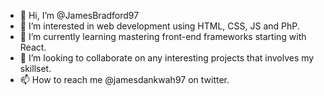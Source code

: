 - 👋 Hi, I’m @JamesBradford97
- 👀 I’m interested in web development using HTML, CSS, JS and PhP.
- 🌱 I’m currently learning mastering front-end frameworks starting with React.
- 💞️ I’m looking to collaborate on any interesting projects that involves my skillset.
- 📫 How to reach me @jamesdankwah97 on twitter.

<!---
JamesBradford97/JamesBradford97 is a ✨ special ✨ repository because its `README.md` (this file) appears on your GitHub profile.
You can click the Preview link to take a look at your changes.
--->
